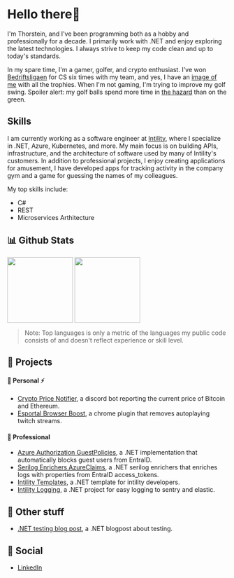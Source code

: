 # Hello there👋

I'm Thorstein, and I've been programming both as a hobby and professionally for a decade. I primarily work with .NET and enjoy exploring the latest technologies. I always strive to keep my code clean and up to today's standards. 

In my spare time, I'm a gamer, golfer, and crypto enthusiast. I've won [Bedriftsligaen][bedriftsligaen] for CS six times with my team, and yes, I have an [image of me](https://github.com/user-attachments/assets/d4c3cf17-0342-4f5a-b0c0-d6843e8e5755)
with all the trophies. When I'm not gaming, I'm trying to improve my golf swing. Spoiler alert: my golf balls spend more time in [the hazard](https://github.com/user-attachments/assets/63fce06d-f7e1-4827-bc5c-903672dadd32) than on the green.

## Skills

I am currently working as a software engineer at [Intility][intility], where I specialize in .NET, Azure, Kubernetes, and more. My main focus is on building APIs, infrastructure, and the architecture of software used by many of Intility's customers.
In addition to professional projects, I enjoy creating applications for amusement, I have developed apps for tracking activity in the company gym and a game for guessing the names of my colleagues.

My top skills include:
* C#
* REST
* Microservices Arthitecture

## 📊 Github Stats

<picture>
  <source
    srcset="https://github-readme-stats.vercel.app/api?username=Loekensgard&show_icons=true&theme=dark&hide_border=true"
    media="(prefers-color-scheme: dark)"
  />
  <source
    srcset="https://github-readme-stats.vercel.app/api?username=Loekensgard&show_icons=true&hide_border=true"
    media="(prefers-color-scheme: light), (prefers-color-scheme: no-preference)"
  />
  <img height=150  align="center" src="https://github-readme-stats.vercel.app/api?username=Loekensgard&show_icons=true&hide_border=true" />
</picture>

<picture>
  <source
    srcset="https://github-readme-stats.vercel.app/api/top-langs?username=Loekensgard&show_icons=true&theme=dark&hide_border=true&layout=compact"
    media="(prefers-color-scheme: dark)"
  />
  <source
    srcset="https://github-readme-stats.vercel.app/api/top-langs?username=Loekensgard&show_icons=true&theme=dark&hide_border=true&layout=compact"
    media="(prefers-color-scheme: light), (prefers-color-scheme: no-preference)"
  />
  <img height=150 align="center" src="https://github-readme-stats.vercel.app/api/top-langs?username=Loekensgard&show_icons=true&theme=dark&hide_border=true&layout=compact" />
</picture>

> Note: Top languages is only a metric of the languages my public code consists of and doesn't reflect experience or skill level.

## 🔭 Projects

#### 👷 Personal ⚡

* [Crypto Price Notifier][crypto-price-notifier], a discord bot reporting the current price of Bitcoin and Ethereum. 
* [Esportal Browser Boost][esportal-browser-boost], a chrome plugin that removes autoplaying twitch streams. 

#### 👮 Professional 

* [Azure Authorization GuestPolicies][authorization-guestpolicies], a .NET implementation that automatically blocks guest users from EntraID. 
* [Serilog Enrichers AzureClaims][serilog-enrichers-azureclaims], a .NET serilog enrichers that enriches logs with properties from EntraID access_tokens. 
* [Intility Templates][intility-templates], a .NET template for intility developers. 
* [Intility Logging][intility-logging], a .NET project for easy logging to sentry and elastic. 

## 📰 Other stuff

* [.NET testing blog post][how-to-write-api-tests-in-net], a .NET blogpost about testing.

## 📨 Social

* [LinkedIn][linkedin]

[crypto-price-notifier]: https://github.com/loekensgard/CryptoPriceNotifier
[esportal-browser-boost]: https://github.com/loekensgard/Esportal-Browser-Boost
[authorization-guestpolicies]: https://github.com/intility/Authorization-Azure-GuestPolicies
[serilog-enrichers-azureclaims]: https://github.com/intility/serilog-enrichers-azureclaims
[how-to-write-api-tests-in-net]: https://engineering.intility.com/article/how-to-write-api-tests-in-net
[bedriftsligaen]: https://bedriftsligaen.no/
[linkedin]: https://www.linkedin.com/in/loekensgard/
[intility]: https://github.com/intility
[intility-templates]: https://github.com/Intility/templates
[intility-logging]: https://github.com/intility/Intility.Logging
